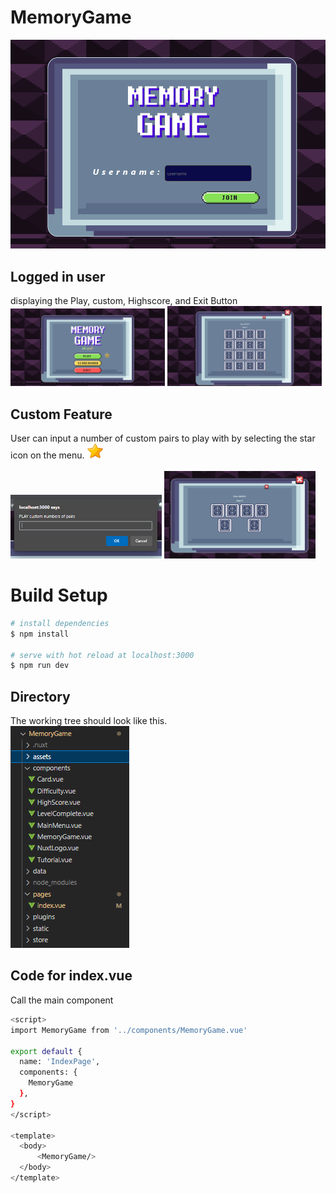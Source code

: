 # MemoryGame
![My Image](./assets/resource/1.png)

## Logged in user
displaying the Play, custom, Highscore, and Exit Button<br>
<img src="./assets/resource/2.png" width=49% height=50%> <img src="./assets/resource/3.png" width=49% height=50%>

## Custom Feature
User can input a number of custom pairs to play with by selecting the star icon on the menu. <img src="./assets/web/levelcomplete/STAR.png" width=5% height=5%><br><br>
<img src="./assets/resource/4.png" width=48%> <img src="./assets/resource/5.png" width=48%>

# Build Setup

```bash
# install dependencies
$ npm install

# serve with hot reload at localhost:3000
$ npm run dev
```

## Directory
The working tree should look like this.<br>
![My Image](./assets/resource/tree.png)

## Code for index.vue
Call the main component <MemoryGame />
```bash
<script>
import MemoryGame from '../components/MemoryGame.vue'

export default {
  name: 'IndexPage',
  components: {
    MemoryGame
  },
}
</script>

<template>
  <body>
      <MemoryGame/>
  </body>
</template>
```
